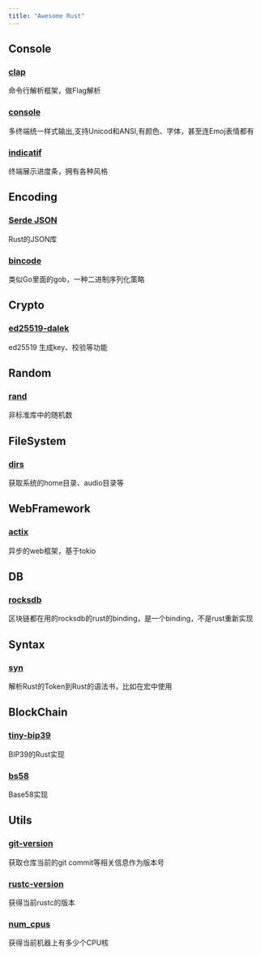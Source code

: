 ```yaml
---
title: "Awesome Rust"
---
```


## Console
### [clap](https://github.com/clap-rs/clap)
命令行解析框架，做Flag解析

### [console](https://github.com/mitsuhiko/console)
多终端统一样式输出,支持Unicod和ANSI,有颜色、字体，甚至连Emoj表情都有

### [indicatif](https://github.com/mitsuhiko/indicatif)
终端展示进度条，拥有各种风格

## Encoding

### [Serde JSON](https://github.com/serde-rs/json)
Rust的JSON库

### [bincode](https://docs.rs/bincode)
类似Go里面的gob，一种二进制序列化策略


## Crypto
### [ed25519-dalek](https://docs.rs/ed25519-dalek)
ed25519 生成key、校验等功能

## Random
### [rand](https://github.com/rust-random/rand)
非标准库中的随机数

## FileSystem
### [dirs](https://github.com/dirs-dev/dirs-rs)
获取系统的home目录、audio目录等

## WebFramework
### [actix](https://github.com/actix/actix)
异步的web框架，基于tokio

## DB
### [rocksdb](https://github.com/rust-rocksdb/rust-rocksdb)
区块链都在用的rocksdb的rust的binding，是一个binding，不是rust重新实现


## Syntax
### [syn](https://docs.rs/syn)
解析Rust的Token到Rust的语法书，比如在宏中使用

## BlockChain

### [tiny-bip39](https://docs.rs/tiny-bip39/0.8.2/bip39/)
BIP39的Rust实现

### [bs58](https://docs.rs/bs5)
Base58实现

## Utils

### [git-version](https://github.com/fusion-engineering/rust-git-version)
获取仓库当前的git commit等相关信息作为版本号

### [rustc-version](https://github.com/djc/rustc-version-rs)
获得当前rustc的版本

### [num_cpus](https://github.com/seanmonstar/num_cpus)
获得当前机器上有多少个CPU核





